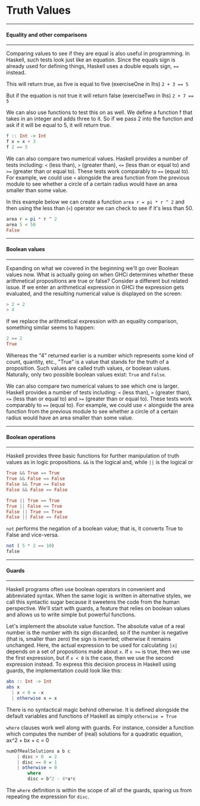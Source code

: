 # Truth Values
----
#### Equality and other comparisons
----

Comparing values to see if they are equal is also useful in programming. In Haskell, such tests look just like an equation. Since the equals sign is already used for defining things, Haskell uses a double equals sign, `==` instead.



This will return true, as five is equal to five (exerciseOne in lhs)
`2 + 3 == 5`



But if the equation is not true it will return false (exerciseTwo in lhs)
`2 + 7 == 5`


We can also use functions to test this on as well. We define a function f that takes in an integer and adds three to it. So if we pass 2 into the function and ask if it will be equal to 5, it will return true.
```Haskell
f :: Int -> Int
f x = x + 3
f 2 == 5
```

We can also compare two numerical values. Haskell provides a number of tests including: `<` (less than), `>` (greater than), `<=` (less than or equal to) and `>=` (greater than or equal to). These tests work comparably to `==` (equal to). For example, we could use `<` alongside the area function from the previous module to see whether a circle of a certain radius would have an area smaller than some value.

In this example below we can create a function `area r = pi * r ^ 2` and then using the less than (`<`) operator we can check to see if it's less than 50.
```Haskell
area r = pi * r ^ 2
area 5 < 50
False
```



----
#### Boolean values
----
Expanding on what we covered in the beginning we'll go over Boolean values now. What is actually going on when GHCi determines whether these arithmetical propositions are true or false? Consider a different but related issue. If we enter an arithmetical expression in GHCi the expression gets evaluated, and the resulting numerical value is displayed on the screen:
```Haskell
> 2 + 2
> 4
```

If we replace the arithmetical expression with an equality comparison, something similar seems to happen:
```Haskell
2 == 2
True
```

Whereas the "4" returned earlier is a number which represents some kind of count, quantity, etc., "True" is a value that stands for the truth of a proposition. Such values are called truth values, or boolean values. Naturally, only two possible boolean values exist: `True` and `False`.


We can also compare two numerical values to see which one is larger. Haskell provides a number of tests including: `<` (less than), `>` (greater than), `<=` (less than or equal to) and `>=` (greater than or equal to). These tests work comparably to `==` (equal to). For example, we could use < alongside the area function from the previous module to see whether a circle of a certain radius would have an area smaller than some value.



----
#### Boolean operations
----
Haskell provides three basic functions for further manipulation of truth values as in logic propositions.
`&&` is the logical and, while `||` is the logical or
```Haskell
True && True == True
True && False == False
False && True == False
False && False == False

True || True == True
True || False == True
False || True == True
False || False == False
```
`not` performs the negation of a boolean value; that is, it converts True to False and vice-versa.
```Haskell
not ( 5 * 2 == 10)
false
```


----
#### Guards
---
Haskell programs often use boolean operators in convenient and abbreviated syntax. When the same logic is written in alternative styles, we call this syntactic sugar because it sweetens the code from the human perspective. We'll start with guards, a feature that relies on boolean values and allows us to write simple but powerful functions.

Let's implement the absolute value function. The absolute value of a real number is the number with its sign discarded; so if the number is negative (that is, smaller than zero) the sign is inverted; otherwise it remains unchanged. Here, the actual expression to be used for calculating `|x|` depends on a set of propositions made about `x`. If `x >=` is true, then we use the first expression, but if `x < 0` is the case, then we use the second expression instead. To express this decision process in Haskell using guards, the implementation could look like this:
```Haskell
abs :: Int -> Int
abs x
  | x < 0 = -x
  | otherwise x = x
```
There is no syntactical magic behind otherwise. It is defined alongside the default variables and functions of Haskell as simply `otherwise = True`

`where` clauses work well along with guards. For instance, consider a function which computes the number of (real) solutions for a quadratic equation, ax^2 + bx + c = 0
```Haskell
numOfRealSolutions a b c
    | disc > 0  = 2
    | disc == 0 = 1
    | otherwise = 0
        where
        disc = b^2 - 4*a*c
```
The `where` definition is within the scope of all of the guards, sparing us from repeating the expression for `disc`.
